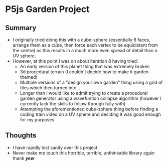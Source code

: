 # P5js Garden Project

## Summary

- I originally tried doing this with a cube-sphere (essentially 6 faces, arrange them as a cube, then force each vertex to be equidistant from the centre)
as this results in a much more even spread of detail than a UV sphere.
- However, at this point I was on about iteration 8 having tried:
    - An early version of this planet thing that was extremely broken
    - 3d procedural terrain (I couldn't decide how to make it garden-themed)
    - Multiple versions of a "design your own garden" thing using a grid of tiles which then turned into...
    - Longer than I would like to admit trying to create a procedural garden generator using a wavefuntion collapse algorithm (however I currently lack the skills to follow through fully with)
    - Attempting the aforementioned cube-sphere thing before finding a coding train video on a UV sphere and deciding it was good enough for my purposes

## Thoughts

- I have rapidly lost sanity over this project
- Never make me touch this horrible, terrible, unthinkable library again thank ***yew***
